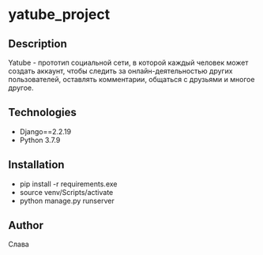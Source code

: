 # yatube_project
## Description

Yatube - прототип социальной сети, в которой каждый человек
может создать аккаунт, чтобы следить за онлайн-деятельностью других
пользователей, оставлять комментарии, общаться с друзьями и многое другое.

## Technologies

 - Django==2.2.19
 - Python 3.7.9

## Installation

 - pip install -r requirements.exe
 - source venv/Scripts/activate
 - python manage.py runserver

## Author

Слава
